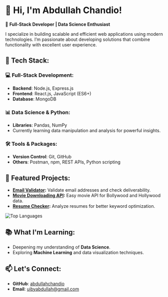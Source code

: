# 👋 Hi, I'm Abdullah Chandio!

🚀 **Full-Stack Developer | Data Science Enthusiast**

I specialize in building scalable and efficient web applications using modern technologies. I’m passionate about developing solutions that combine functionality with excellent user experience.

## 🔧 Tech Stack:

### 💻 **Full-Stack Development**:
- **Backend**: Node.js, Express.js
- **Frontend**: React.js, JavaScript (ES6+)
- **Database**: MongoDB

### 📊 **Data Science & Python**:
- **Libraries**: Pandas, NumPy
- Currently learning data manipulation and analysis for powerful insights.

### 🛠️ **Tools & Packages**:
- **Version Control**: Git, GitHub
- **Others**: Postman, npm, REST APIs, Python scripting

## 🌟 Featured Projects:

- **[Email Validator](https://github.com/abdullahchandio/email-validator):** Validate email addresses and check deliverability.
- **[Movie Downloading API](https://github.com/abdullahchandio/moviedownloadingapi):** Easy movie API for Bollywood and Hollywood data.
- **[Resume Checker](https://github.com/abdullahchandio/resumechecker):** Analyze resumes for better keyword optimization.

![Top Languages](https://github-readme-stats.vercel.app/api/top-langs/?username=abdullahchandio&layout=compact&theme=dark)

## 📚 What I'm Learning:
- Deepening my understanding of **Data Science**.
- Exploring **Machine Learning** and data visualization techniques.

## 📫 Let's Connect:
- **GitHub**: [abdullahchandio](https://github.com/abdullahchandio)
- **Email**: uibyabdullah@gmail.com
